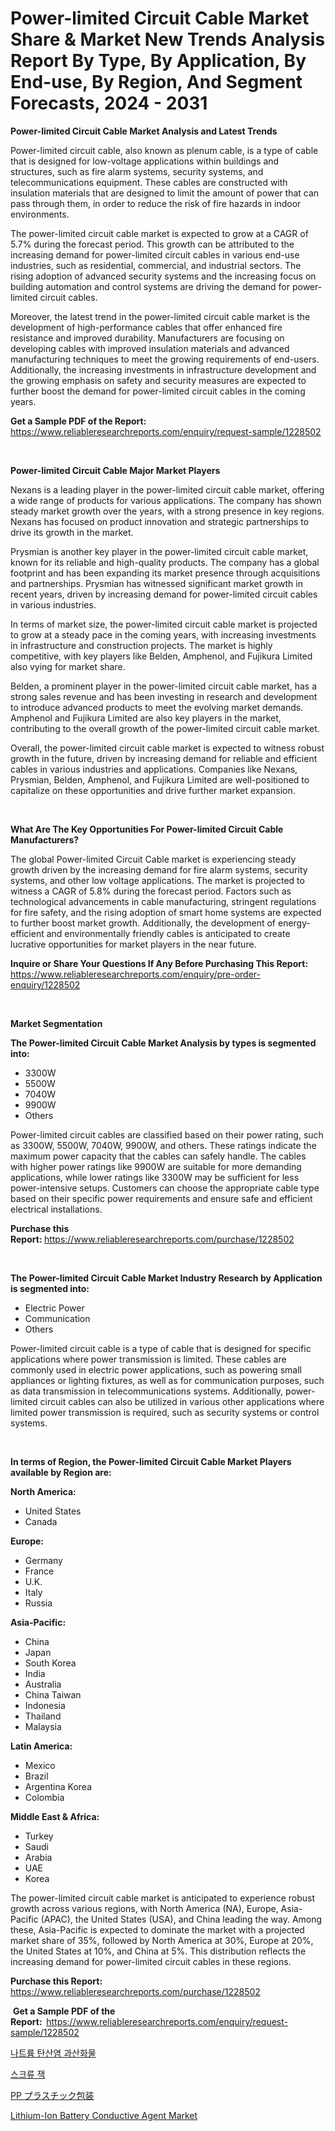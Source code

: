 <p><h1>Power-limited Circuit Cable Market Share & Market New Trends Analysis Report By Type, By Application, By End-use, By Region, And Segment Forecasts, 2024 - 2031</h1></p><p><strong>Power-limited Circuit Cable Market Analysis and Latest Trends</strong></p>
<p><p>Power-limited circuit cable, also known as plenum cable, is a type of cable that is designed for low-voltage applications within buildings and structures, such as fire alarm systems, security systems, and telecommunications equipment. These cables are constructed with insulation materials that are designed to limit the amount of power that can pass through them, in order to reduce the risk of fire hazards in indoor environments.</p><p>The power-limited circuit cable market is expected to grow at a CAGR of 5.7% during the forecast period. This growth can be attributed to the increasing demand for power-limited circuit cables in various end-use industries, such as residential, commercial, and industrial sectors. The rising adoption of advanced security systems and the increasing focus on building automation and control systems are driving the demand for power-limited circuit cables.</p><p>Moreover, the latest trend in the power-limited circuit cable market is the development of high-performance cables that offer enhanced fire resistance and improved durability. Manufacturers are focusing on developing cables with improved insulation materials and advanced manufacturing techniques to meet the growing requirements of end-users. Additionally, the increasing investments in infrastructure development and the growing emphasis on safety and security measures are expected to further boost the demand for power-limited circuit cables in the coming years.</p></p>
<p><strong>Get a Sample PDF of the Report:&nbsp;</strong> <a href="https://www.reliableresearchreports.com/enquiry/request-sample/1228502">https://www.reliableresearchreports.com/enquiry/request-sample/1228502</a></p>
<p>&nbsp;</p>
<p><strong>Power-limited Circuit Cable Major Market Players</strong></p>
<p><p>Nexans is a leading player in the power-limited circuit cable market, offering a wide range of products for various applications. The company has shown steady market growth over the years, with a strong presence in key regions. Nexans has focused on product innovation and strategic partnerships to drive its growth in the market.</p><p>Prysmian is another key player in the power-limited circuit cable market, known for its reliable and high-quality products. The company has a global footprint and has been expanding its market presence through acquisitions and partnerships. Prysmian has witnessed significant market growth in recent years, driven by increasing demand for power-limited circuit cables in various industries.</p><p>In terms of market size, the power-limited circuit cable market is projected to grow at a steady pace in the coming years, with increasing investments in infrastructure and construction projects. The market is highly competitive, with key players like Belden, Amphenol, and Fujikura Limited also vying for market share.</p><p>Belden, a prominent player in the power-limited circuit cable market, has a strong sales revenue and has been investing in research and development to introduce advanced products to meet the evolving market demands. Amphenol and Fujikura Limited are also key players in the market, contributing to the overall growth of the power-limited circuit cable market.</p><p>Overall, the power-limited circuit cable market is expected to witness robust growth in the future, driven by increasing demand for reliable and efficient cables in various industries and applications. Companies like Nexans, Prysmian, Belden, Amphenol, and Fujikura Limited are well-positioned to capitalize on these opportunities and drive further market expansion.</p></p>
<p>&nbsp;</p>
<p><strong>What Are The Key Opportunities For Power-limited Circuit Cable Manufacturers?</strong></p>
<p><p>The global Power-limited Circuit Cable market is experiencing steady growth driven by the increasing demand for fire alarm systems, security systems, and other low voltage applications. The market is projected to witness a CAGR of 5.8% during the forecast period. Factors such as technological advancements in cable manufacturing, stringent regulations for fire safety, and the rising adoption of smart home systems are expected to further boost market growth. Additionally, the development of energy-efficient and environmentally friendly cables is anticipated to create lucrative opportunities for market players in the near future.</p></p>
<p><strong>Inquire or Share Your Questions If Any Before Purchasing This Report:</strong> <a href="https://www.reliableresearchreports.com/enquiry/pre-order-enquiry/1228502">https://www.reliableresearchreports.com/enquiry/pre-order-enquiry/1228502</a></p>
<p>&nbsp;</p>
<p><strong>Market Segmentation</strong></p>
<p><strong>The Power-limited Circuit Cable Market Analysis by types is segmented into:</strong></p>
<p><ul><li>3300W</li><li>5500W</li><li>7040W</li><li>9900W</li><li>Others</li></ul></p>
<p><p>Power-limited circuit cables are classified based on their power rating, such as 3300W, 5500W, 7040W, 9900W, and others. These ratings indicate the maximum power capacity that the cables can safely handle. The cables with higher power ratings like 9900W are suitable for more demanding applications, while lower ratings like 3300W may be sufficient for less power-intensive setups. Customers can choose the appropriate cable type based on their specific power requirements and ensure safe and efficient electrical installations.</p></p>
<p><strong>Purchase this Report:&nbsp;</strong><a href="https://www.reliableresearchreports.com/purchase/1228502">https://www.reliableresearchreports.com/purchase/1228502</a></p>
<p>&nbsp;</p>
<p><strong>The Power-limited Circuit Cable Market Industry Research by Application is segmented into:</strong></p>
<p><ul><li>Electric Power</li><li>Communication</li><li>Others</li></ul></p>
<p><p>Power-limited circuit cable is a type of cable that is designed for specific applications where power transmission is limited. These cables are commonly used in electric power applications, such as powering small appliances or lighting fixtures, as well as for communication purposes, such as data transmission in telecommunications systems. Additionally, power-limited circuit cables can also be utilized in various other applications where limited power transmission is required, such as security systems or control systems.</p></p>
<p>&nbsp;</p>
<p><strong>In terms of Region, the Power-limited Circuit Cable Market Players available by Region are:</strong></p>
<p>
    <p> <strong> North America: </strong>
        <ul>
            <li>United States</li>
            <li>Canada</li>
        </ul>
        </p> 
    <p> <strong> Europe: </strong>
        <ul>
            <li>Germany</li>
            <li>France</li>
            <li>U.K.</li>
            <li>Italy</li>
            <li>Russia</li>
        </ul>
        </p> 
    <p> <strong> Asia-Pacific: </strong>
        <ul>
            <li>China</li>
            <li>Japan</li>
            <li>South Korea</li>
            <li>India</li>
            <li>Australia</li>
            <li>China Taiwan</li>
            <li>Indonesia</li>
            <li>Thailand</li>
            <li>Malaysia</li>
        </ul>
        </p> 
    <p> <strong> Latin America: </strong>
        <ul>
            <li>Mexico</li>
            <li>Brazil</li>
            <li>Argentina Korea</li>
            <li>Colombia</li>
        </ul>
        </p> 
    <p> <strong> Middle East & Africa: </strong>
        <ul>
            <li>Turkey</li>
            <li>Saudi</li>
            <li>Arabia</li>
            <li>UAE</li>
            <li>Korea</li>
        </ul>
    </p>
    </p>
<p><p>The power-limited circuit cable market is anticipated to experience robust growth across various regions, with North America (NA), Europe, Asia-Pacific (APAC), the United States (USA), and China leading the way. Among these, Asia-Pacific is expected to dominate the market with a projected market share of 35%, followed by North America at 30%, Europe at 20%, the United States at 10%, and China at 5%. This distribution reflects the increasing demand for power-limited circuit cables in these regions.</p></p>
<p><strong>Purchase this Report: </strong><a href="https://www.reliableresearchreports.com/purchase/1228502">https://www.reliableresearchreports.com/purchase/1228502</a></p>
<p>&nbsp;<strong>Get a Sample PDF of the Report:&nbsp;&nbsp;</strong><a href="https://www.reliableresearchreports.com/enquiry/request-sample/1228502">https://www.reliableresearchreports.com/enquiry/request-sample/1228502</a></p>
<p><strong></strong></p>
<p><p><a href="https://medium.com/@prestoniegand56562023/%EB%82%98%ED%8A%B8%EB%A5%A8-%EC%B9%B4%EB%B3%B4%EB%84%A4%EC%9D%B4%ED%8A%B8-%ED%8D%BC%EC%98%A5%EC%82%AC%EC%9D%B4%EB%93%9C-%EC%8B%9C%EC%9E%A5%EC%9D%84-%EB%B6%84%EC%84%9D%ED%95%98%EB%8A%94-%EA%B8%80%EB%A1%9C%EB%B2%8C-%EC%82%B0%EC%97%85-%EC%A0%84%EB%A7%9D-%EB%B0%8F-%EC%98%88%EC%B8%A1-2024%EB%85%84%EB%B6%80%ED%84%B0-2031%EB%85%84%EA%B9%8C%EC%A7%80-a5124bba7729">나트륨 탄산염 과산화물</a></p><p><a href="https://github.com/AlbertotDouglas44367/Market-Research-Report-List-1/blob/main/183182015756.md">스크류 잭</a></p><p><a href="https://medium.com/@leonardgreene1/pp%E3%83%97%E3%83%A9%E3%82%B9%E3%83%81%E3%83%83%E3%82%AF%E5%8C%85%E8%A3%85%E5%B8%82%E5%A0%B4-%E7%AB%B6%E4%BA%89%E5%88%86%E6%9E%90-%E5%B8%82%E5%A0%B4%E5%8B%95%E5%90%91-2031%E5%B9%B4%E3%81%BE%E3%81%A7%E3%81%AE%E4%BA%88%E6%B8%AC-f64b1d1737a9">PP プラスチック包装</a></p><p><a href="https://github.com/YashRP12/Market-Research-Report-List-4/blob/main/lithium-ion-battery-conductive-agent-market.md">Lithium-Ion Battery Conductive Agent Market</a></p></p>